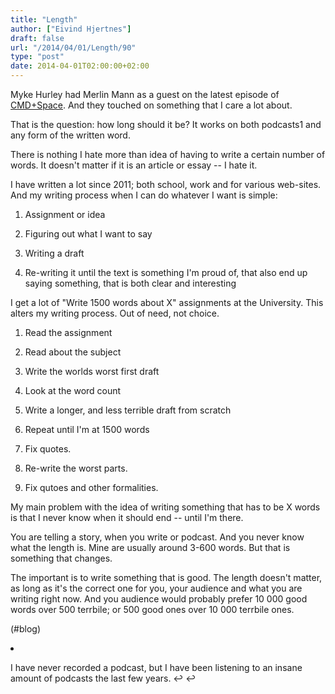 ```yaml
---
title: "Length"
author: ["Eivind Hjertnes"]
draft: false
url: "/2014/04/01/Length/90"
type: "post"
date: 2014-04-01T02:00:00+02:00
---
```


Myke Hurley had Merlin Mann as a guest on the latest episode of
[CMD+Space](http://5by5.tv/cmdspace/90). And they touched on something
that I care a lot about.

That is the question: how long should it be? It works on both podcasts1
and any form of the written word.

There is nothing I hate more than idea of having to write a certain
number of words. It doesn't matter if it is an article or essay -- I
hate it.

I have written a lot since 2011; both school, work and for various
web-sites. And my writing process when I can do whatever I want is
simple:

1.  Assignment or idea

2.  Figuring out what I want to say

3.  Writing a draft

4.  Re-writing it until the text is something I'm proud of, that also end
    up saying something, that is both clear and interesting

I get a lot of "Write 1500 words about X" assignments at the University.
This alters my writing process. Out of need, not choice.

1.  Read the assignment

    <div class="HTML">
      <div></div>

    </p>

    </div>

2.  Read about the subject

3.  Write the worlds worst first draft

4.  Look at the word count

5.  Write a longer, and less terrible draft from scratch

6.  Repeat until I'm at 1500 words

7.  Fix quotes.

8.  Re-write the worst parts.

9.  Fix qutoes and other formalities.

My main problem with the idea of writing something that has to be X
words is that I never know when it should end -- until I'm there.

You are telling a story, when you write or podcast. And you never know
what the length is. Mine are usually around 3-600 words. But that is
something that changes.

The important is to write something that is good. The length doesn't
matter, as long as it's the correct one for you, your audience and what
you are writing right now. And you audience would probably prefer 10 000
good words over 500 terrbile; or 500 good ones over 10 000 terrbile
ones.

(#blog)

<div class="HTML">
  <div></div>

<li id="fn-0">

</div>

I have never recorded a podcast, but I have been listening to an insane
amount of podcasts the last few years. ↩ ↩
